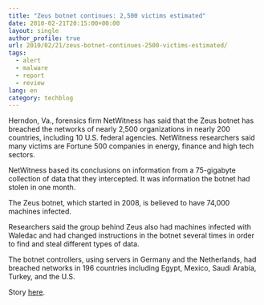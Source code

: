 ```yaml
---
title: "Zeus botnet continues: 2,500 victims estimated"
date: 2010-02-21T20:15:00+00:00
layout: single
author_profile: true
url: 2010/02/21/zeus-botnet-continues-2500-victims-estimated/
tags:
  - alert
  - malware
  - report
  - review
lang: en
category: techblog
---
```

Herndon, Va., forensics firm NetWitness has said that the Zeus botnet has breached the networks of nearly 2,500 organizations in nearly 200 countries, including 10 U.S. federal agencies. NetWitness researchers said many victims are Fortune 500 companies in energy, finance and high tech sectors.

NetWitness based its conclusions on information from a 75-gigabyte collection of data that they intercepted. It was information the botnet had stolen in one month.

The Zeus botnet, which started in 2008, is believed to have 74,000 machines infected.

Researchers said the group behind Zeus also had machines infected with Waledac and had changed instructions in the botnet several times in order to find and steal different types of data.

The botnet controllers, using servers in Germany and the Netherlands, had breached networks in 196 countries including Egypt, Mexico, Saudi Arabia, Turkey, and the U.S.

Story <a href="http://www.theregister.co.uk/2010/02/18/massive_hack_attack/" target="_blank">here</a>.